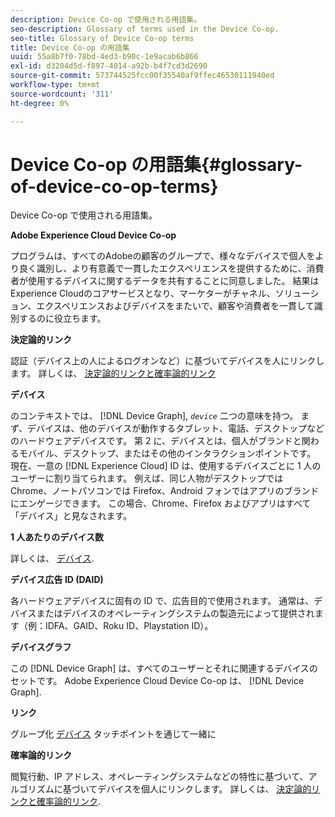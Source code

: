 ```yaml
---
description: Device Co-op で使用される用語集。
seo-description: Glossary of terms used in the Device Co-op.
seo-title: Glossary of Device Co-op terms
title: Device Co-op の用語集
uuid: 55a8b7f0-78bd-4ed3-b90c-1e9acab6b866
exl-id: d3204d5d-f897-4014-a92b-b4f7cd3d2690
source-git-commit: 573744525fcc00f35540af9ffec46530111940ed
workflow-type: tm+mt
source-wordcount: '311'
ht-degree: 0%

---
```


# Device Co-op の用語集{#glossary-of-device-co-op-terms}

Device Co-op で使用される用語集。

**Adobe Experience Cloud Device Co-op**

プログラムは、すべてのAdobeの顧客のグループで、様々なデバイスで個人をより良く識別し、より有意義で一貫したエクスペリエンスを提供するために、消費者が使用するデバイスに関するデータを共有することに同意しました。 結果はExperience Cloudのコアサービスとなり、マーケターがチャネル、ソリューション、エクスペリエンスおよびデバイスをまたいで、顧客や消費者を一貫して識別するのに役立ちます。

**決定論的リンク**

認証（デバイス上の人によるログオンなど）に基づいてデバイスを人にリンクします。 詳しくは、 [決定論的リンクと確率論的リンク](processes/links.md#concept-58bb7ab25f904f5f98d645e35205c931)

**デバイス**

のコンテキストでは、 [!DNL Device Graph], *`device`* 二つの意味を持つ。 まず、デバイスは、他のデバイスが動作するタブレット、電話、デスクトップなどのハードウェアデバイスです。 第 2 に、デバイスとは、個人がブランドと関わるモバイル、デスクトップ、またはその他のインタラクションポイントです。 現在、一意の [!DNL Experience Cloud] ID は、使用するデバイスごとに 1 人のユーザーに割り当てられます。 例えば、同じ人物がデスクトップでは Chrome、ノートパソコンでは Firefox、Android フォンではアプリのブランドにエンゲージできます。 この場合、Chrome、Firefox およびアプリはすべて「デバイス」と見なされます。

**1 人あたりのデバイス数**

詳しくは、 [デバイス](glossary.md#glossentry-5690d9a245634214b91890156e216950).

**デバイス広告 ID (DAID)**

各ハードウェアデバイスに固有の ID で、広告目的で使用されます。 通常は、デバイスまたはデバイスのオペレーティングシステムの製造元によって提供されます（例：IDFA、GAID、Roku ID、Playstation ID）。

**デバイスグラフ**

この [!DNL Device Graph] は、すべてのユーザーとそれに関連するデバイスのセットです。 Adobe Experience Cloud Device Co-op は、 [!DNL Device Graph].

**リンク**

グループ化 [デバイス](glossary.md#glossentry-5690d9a245634214b91890156e216950) タッチポイントを通じて一緒に

**確率論的リンク**

閲覧行動、IP アドレス、オペレーティングシステムなどの特性に基づいて、アルゴリズムに基づいてデバイスを個人にリンクします。 詳しくは、 [決定論的リンクと確率論的リンク](processes/links.md#concept-58bb7ab25f904f5f98d645e35205c931).
